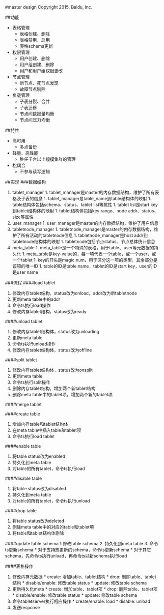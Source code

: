 #master design
Copyright 2015, Baidu, Inc.

##功能
* 表格管理
  * 表格创建、删除
  * 表格禁用、启用
  * 表格schema更新
* 权限管理
  * 用户创建、删除
  * 用户组创建、删除
  * 用户和用户组权限更改
* 节点管理
  * 新节点、死节点发现
  * 故障节点剔除
* 负载管理
  * 子表分裂、合并
  * 子表迁移
  * 节点间数据量均衡
  * 节点间压力均衡
  

##特性
* 高可用
  * 多点备份
* 轻量、高性能
  * 胜任千台以上规模集群的管理
* 松耦合
  * 不参与读写逻辑

##实现
###数据结构
  1. tablet_manager
    1. tablet_manager是master的内存数据结构，维护了所有表格及子表的信息
    1. tablet_manager是table_name到table结构体的映射
    1. table结构体包括schema、status、tablet list等属性
    1. tablet list是start key到tablet结构体的映射
    1. tablet结构体包括key range、node addr、status、size等属性
  1. user_manager
    1. user_manager是master的内存数据结构，维护了用户信息
  1. tabletnode_manager
    1. tabletnode_manager是master的内存数据结构，维护了所有活动的tabletnode信息
    1. tabletnode_manager是host addr到tabletnode结构体的映射
    1. tabletnode包括节点status、节点总体统计信息
  1. meta_table
    1. meta_table是一个特殊的表格，用于table、user等元数据的持久化
    1. meta_table是key-value的，每一项代表一个table，或一个user，或一个tablet
    1. key的开头是magic num，用于区分这一项的类型，其余部分是该项的唯一ID
    1. table的ID是table name，tablet的ID是start key，user的ID是user name

###流程
####load tablet
  1. 修改内存tablet结构，status改为onload，addr改为新tabletnode
  1. 更新meta table中的addr
  1. 命令ts执行load操作
  1. 修改内存tablet结构，status改为ready

####unload tablet
  1. 修改内存tablet结构体，status改为unloading
  1. 更新meta table
  1. 命令ts执行unload操作
  1. 修改内存tablet结构体，status改为offline

####split tablet
  1. 修改内存tablet结构体，status改为onsplit
  1. 更新meta table
  1. 命令ts执行split操作
  1. 删除内存tablet结构，增加两个新tablet结构
  1. 删除meta table中的tablet项，增加两个新的tablet项

####merge tablet

####create table
  1. 增加内存table和tablet结构体
  2. 在meta table中插入table和tablet项
  3. 命令ts执行load tablet

####enable table
  1. 将table status改为enabled
  2. 持久化到meta table
  3. 对table的所有tablet，命令ts执行load

####disable table
  1. 将table status改为disabled
  2. 持久化到meta table
  3. 对table的所有tablet，命令ts执行unload

####drop table
  1. 将table status改为deleted
  2. 删除meta table中的对应的table和tablet项
  3. 将table和tablet结构体删除

####update table schema
  1.修改table schema
  2. 持久化到meta table
  3. 命令ts更新schema
    * 对于支持热更新的schema，命令ts更新schema
    * 对于其它schema，先命令ts执行unload，再命令ts以新schema执行load

####表格操作
  1. 修改内存元数据
    * create: 增加table、tablet结构
    * drop: 删除table、tablet结构
    * disable/enable: 修改table status
    * update: 修改table schema
  2. 更新持久化meta
    * create: 增加table、tablet项
    * drop: 删除table、tablet项
    * disable/enable: 修改table status
    * update: 修改table schema
  3. 命令tabletserver执行相应操作
    * create/enable: load
    * disable: unload
  4. 发送response
